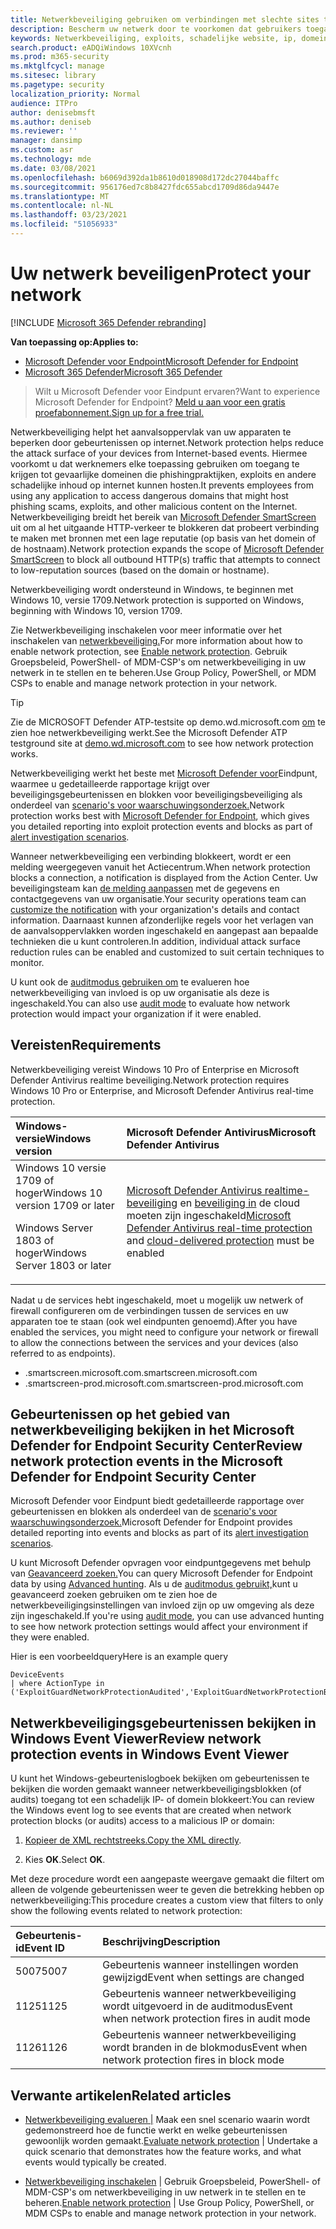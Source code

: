 ```yaml
---
title: Netwerkbeveiliging gebruiken om verbindingen met slechte sites te voorkomen
description: Bescherm uw netwerk door te voorkomen dat gebruikers toegang krijgen tot bekende schadelijke en verdachte netwerkadressen
keywords: Netwerkbeveiliging, exploits, schadelijke website, ip, domein, domeinen
search.product: eADQiWindows 10XVcnh
ms.prod: m365-security
ms.mktglfcycl: manage
ms.sitesec: library
ms.pagetype: security
localization_priority: Normal
audience: ITPro
author: denisebmsft
ms.author: deniseb
ms.reviewer: ''
manager: dansimp
ms.custom: asr
ms.technology: mde
ms.date: 03/08/2021
ms.openlocfilehash: b6069d392da1b8610d018908d172dc27044baffc
ms.sourcegitcommit: 956176ed7c8b8427fdc655abcd1709d86da9447e
ms.translationtype: MT
ms.contentlocale: nl-NL
ms.lasthandoff: 03/23/2021
ms.locfileid: "51056933"
---
```

# <a name="protect-your-network"></a><span data-ttu-id="8be3f-104">Uw netwerk beveiligen</span><span class="sxs-lookup"><span data-stu-id="8be3f-104">Protect your network</span></span>

[!INCLUDE [Microsoft 365 Defender rebranding](../../includes/microsoft-defender.md)]

<span data-ttu-id="8be3f-105">**Van toepassing op:**</span><span class="sxs-lookup"><span data-stu-id="8be3f-105">**Applies to:**</span></span>
- [<span data-ttu-id="8be3f-106">Microsoft Defender voor Endpoint</span><span class="sxs-lookup"><span data-stu-id="8be3f-106">Microsoft Defender for Endpoint</span></span>](https://go.microsoft.com/fwlink/p/?linkid=2146631)
- [<span data-ttu-id="8be3f-107">Microsoft 365 Defender</span><span class="sxs-lookup"><span data-stu-id="8be3f-107">Microsoft 365 Defender</span></span>](https://go.microsoft.com/fwlink/?linkid=2118804)

> <span data-ttu-id="8be3f-108">Wilt u Microsoft Defender voor Eindpunt ervaren?</span><span class="sxs-lookup"><span data-stu-id="8be3f-108">Want to experience Microsoft Defender for Endpoint?</span></span> [<span data-ttu-id="8be3f-109">Meld u aan voor een gratis proefabonnement.</span><span class="sxs-lookup"><span data-stu-id="8be3f-109">Sign up for a free trial.</span></span>](https://www.microsoft.com/microsoft-365/windows/microsoft-defender-atp?ocid=docs-wdatp-exposedapis-abovefoldlink)

<span data-ttu-id="8be3f-110">Netwerkbeveiliging helpt het aanvalsoppervlak van uw apparaten te beperken door gebeurtenissen op internet.</span><span class="sxs-lookup"><span data-stu-id="8be3f-110">Network protection helps reduce the attack surface of your devices from Internet-based events.</span></span> <span data-ttu-id="8be3f-111">Hiermee voorkomt u dat werknemers elke toepassing gebruiken om toegang te krijgen tot gevaarlijke domeinen die phishingpraktijken, exploits en andere schadelijke inhoud op internet kunnen hosten.</span><span class="sxs-lookup"><span data-stu-id="8be3f-111">It prevents employees from using any application to access dangerous domains that might host phishing scams, exploits, and other malicious content on the Internet.</span></span> <span data-ttu-id="8be3f-112">Netwerkbeveiliging breidt het bereik van [Microsoft Defender SmartScreen](https://docs.microsoft.com/windows/security/threat-protection/microsoft-defender-smartscreen/microsoft-defender-smartscreen-overview) uit om al het uitgaande HTTP-verkeer te blokkeren dat probeert verbinding te maken met bronnen met een lage reputatie (op basis van het domein of de hostnaam).</span><span class="sxs-lookup"><span data-stu-id="8be3f-112">Network protection expands the scope of [Microsoft Defender SmartScreen](https://docs.microsoft.com/windows/security/threat-protection/microsoft-defender-smartscreen/microsoft-defender-smartscreen-overview) to block all outbound HTTP(s) traffic that attempts to connect to low-reputation sources (based on the domain or hostname).</span></span>

<span data-ttu-id="8be3f-113">Netwerkbeveiliging wordt ondersteund in Windows, te beginnen met Windows 10, versie 1709.</span><span class="sxs-lookup"><span data-stu-id="8be3f-113">Network protection is supported on Windows, beginning with Windows 10, version 1709.</span></span> 

<span data-ttu-id="8be3f-114">Zie Netwerkbeveiliging inschakelen voor meer informatie over het inschakelen van [netwerkbeveiliging.](enable-network-protection.md)</span><span class="sxs-lookup"><span data-stu-id="8be3f-114">For more information about how to enable network protection, see [Enable network protection](enable-network-protection.md).</span></span> <span data-ttu-id="8be3f-115">Gebruik Groepsbeleid, PowerShell- of MDM-CSP's om netwerkbeveiliging in uw netwerk in te stellen en te beheren.</span><span class="sxs-lookup"><span data-stu-id="8be3f-115">Use Group Policy, PowerShell, or MDM CSPs to enable and manage network protection in your network.</span></span>

> [!TIP]
> <span data-ttu-id="8be3f-116">Zie de MICROSOFT Defender ATP-testsite op demo.wd.microsoft.com [om](https://demo.wd.microsoft.com?ocid=cx-wddocs-testground) te zien hoe netwerkbeveiliging werkt.</span><span class="sxs-lookup"><span data-stu-id="8be3f-116">See the Microsoft Defender ATP testground site at [demo.wd.microsoft.com](https://demo.wd.microsoft.com?ocid=cx-wddocs-testground) to see how network protection works.</span></span>

<span data-ttu-id="8be3f-117">Netwerkbeveiliging werkt het beste met [Microsoft Defender voor](https://docs.microsoft.com/microsoft-365/security/defender-endpoint/microsoft-defender-advanced-threat-protection)Eindpunt, waarmee u gedetailleerde rapportage krijgt over beveiligingsgebeurtenissen en blokken voor beveiligingsbeveiliging als onderdeel van [scenario's voor waarschuwingsonderzoek.](https://docs.microsoft.com/microsoft-365/security/defender-endpoint/investigate-alerts)</span><span class="sxs-lookup"><span data-stu-id="8be3f-117">Network protection works best with [Microsoft Defender for Endpoint](https://docs.microsoft.com/microsoft-365/security/defender-endpoint/microsoft-defender-advanced-threat-protection), which gives you detailed reporting into exploit protection events and blocks as part of [alert investigation scenarios](https://docs.microsoft.com/microsoft-365/security/defender-endpoint/investigate-alerts).</span></span>

<span data-ttu-id="8be3f-118">Wanneer netwerkbeveiliging een verbinding blokkeert, wordt er een melding weergegeven vanuit het Actiecentrum.</span><span class="sxs-lookup"><span data-stu-id="8be3f-118">When network protection blocks a connection, a notification is displayed from the Action Center.</span></span> <span data-ttu-id="8be3f-119">Uw beveiligingsteam kan [de melding aanpassen](customize-attack-surface-reduction.md#customize-the-notification) met de gegevens en contactgegevens van uw organisatie.</span><span class="sxs-lookup"><span data-stu-id="8be3f-119">Your security operations team can [customize the notification](customize-attack-surface-reduction.md#customize-the-notification) with your organization's details and contact information.</span></span> <span data-ttu-id="8be3f-120">Daarnaast kunnen afzonderlijke regels voor het verlagen van de aanvalsoppervlakken worden ingeschakeld en aangepast aan bepaalde technieken die u kunt controleren.</span><span class="sxs-lookup"><span data-stu-id="8be3f-120">In addition, individual attack surface reduction rules can be enabled and customized to suit certain techniques to monitor.</span></span>

<span data-ttu-id="8be3f-121">U kunt ook de [auditmodus gebruiken om](audit-windows-defender.md) te evalueren hoe netwerkbeveiliging van invloed is op uw organisatie als deze is ingeschakeld.</span><span class="sxs-lookup"><span data-stu-id="8be3f-121">You can also use [audit mode](audit-windows-defender.md) to evaluate how network protection would impact your organization if it were enabled.</span></span>

## <a name="requirements"></a><span data-ttu-id="8be3f-122">Vereisten</span><span class="sxs-lookup"><span data-stu-id="8be3f-122">Requirements</span></span>

<span data-ttu-id="8be3f-123">Netwerkbeveiliging vereist Windows 10 Pro of Enterprise en Microsoft Defender Antivirus realtime beveiliging.</span><span class="sxs-lookup"><span data-stu-id="8be3f-123">Network protection requires Windows 10 Pro or Enterprise, and Microsoft Defender Antivirus real-time protection.</span></span>

| <span data-ttu-id="8be3f-124">Windows-versie</span><span class="sxs-lookup"><span data-stu-id="8be3f-124">Windows version</span></span> | <span data-ttu-id="8be3f-125">Microsoft Defender Antivirus</span><span class="sxs-lookup"><span data-stu-id="8be3f-125">Microsoft Defender Antivirus</span></span> |
|:---|:---|
| <span data-ttu-id="8be3f-126">Windows 10 versie 1709 of hoger</span><span class="sxs-lookup"><span data-stu-id="8be3f-126">Windows 10 version 1709 or later</span></span> <p><span data-ttu-id="8be3f-127">Windows Server 1803 of hoger</span><span class="sxs-lookup"><span data-stu-id="8be3f-127">Windows Server 1803 or later</span></span> | <span data-ttu-id="8be3f-128">[Microsoft Defender Antivirus realtime-beveiliging](https://docs.microsoft.com/windows/security/threat-protection/configure-real-time-protection-microsoft-defender-antivirus.md) en [beveiliging in](https://docs.microsoft.com/windows/security/threat-protection/enable-cloud-protection-microsoft-defender-antivirus.md) de cloud moeten zijn ingeschakeld</span><span class="sxs-lookup"><span data-stu-id="8be3f-128">[Microsoft Defender Antivirus real-time protection](https://docs.microsoft.com/windows/security/threat-protection/configure-real-time-protection-microsoft-defender-antivirus.md) and [cloud-delivered protection](https://docs.microsoft.com/windows/security/threat-protection/enable-cloud-protection-microsoft-defender-antivirus.md) must be enabled</span></span> |

<span data-ttu-id="8be3f-129">Nadat u de services hebt ingeschakeld, moet u mogelijk uw netwerk of firewall configureren om de verbindingen tussen de services en uw apparaten toe te staan (ook wel eindpunten genoemd).</span><span class="sxs-lookup"><span data-stu-id="8be3f-129">After you have enabled the services, you might need to configure your network or firewall to allow the connections between the services and your devices (also referred to as endpoints).</span></span>  

- <span data-ttu-id="8be3f-130">.smartscreen.microsoft.com</span><span class="sxs-lookup"><span data-stu-id="8be3f-130">.smartscreen.microsoft.com</span></span>
- <span data-ttu-id="8be3f-131">.smartscreen-prod.microsoft.com</span><span class="sxs-lookup"><span data-stu-id="8be3f-131">.smartscreen-prod.microsoft.com</span></span>

## <a name="review-network-protection-events-in-the-microsoft-defender-for-endpoint-security-center"></a><span data-ttu-id="8be3f-132">Gebeurtenissen op het gebied van netwerkbeveiliging bekijken in het Microsoft Defender for Endpoint Security Center</span><span class="sxs-lookup"><span data-stu-id="8be3f-132">Review network protection events in the Microsoft Defender for Endpoint Security Center</span></span>

<span data-ttu-id="8be3f-133">Microsoft Defender voor Eindpunt biedt gedetailleerde rapportage over gebeurtenissen en blokken als onderdeel van de [scenario's voor waarschuwingsonderzoek.](https://docs.microsoft.com/microsoft-365/security/defender-endpoint/investigate-alerts)</span><span class="sxs-lookup"><span data-stu-id="8be3f-133">Microsoft Defender for Endpoint provides detailed reporting into events and blocks as part of its [alert investigation scenarios](https://docs.microsoft.com/microsoft-365/security/defender-endpoint/investigate-alerts).</span></span>

<span data-ttu-id="8be3f-134">U kunt Microsoft Defender opvragen voor eindpuntgegevens met behulp van [Geavanceerd zoeken.](https://docs.microsoft.com/windows/security/threat-protection/microsoft-defender-atp/advanced-hunting-windows-defender-advanced-threat-protection)</span><span class="sxs-lookup"><span data-stu-id="8be3f-134">You can query Microsoft Defender for Endpoint data by using [Advanced hunting](https://docs.microsoft.com/windows/security/threat-protection/microsoft-defender-atp/advanced-hunting-windows-defender-advanced-threat-protection).</span></span> <span data-ttu-id="8be3f-135">Als u de [auditmodus gebruikt,](audit-windows-defender.md)kunt u geavanceerd zoeken gebruiken om te zien hoe de netwerkbeveiligingsinstellingen van invloed zijn op uw omgeving als deze zijn ingeschakeld.</span><span class="sxs-lookup"><span data-stu-id="8be3f-135">If you're using [audit mode](audit-windows-defender.md), you can use advanced hunting to see how network protection settings would affect your environment if they were enabled.</span></span>

<span data-ttu-id="8be3f-136">Hier is een voorbeeldquery</span><span class="sxs-lookup"><span data-stu-id="8be3f-136">Here is an example query</span></span>

```kusto
DeviceEvents
| where ActionType in ('ExploitGuardNetworkProtectionAudited','ExploitGuardNetworkProtectionBlocked')
```

## <a name="review-network-protection-events-in-windows-event-viewer"></a><span data-ttu-id="8be3f-137">Netwerkbeveiligingsgebeurtenissen bekijken in Windows Event Viewer</span><span class="sxs-lookup"><span data-stu-id="8be3f-137">Review network protection events in Windows Event Viewer</span></span>

<span data-ttu-id="8be3f-138">U kunt het Windows-gebeurtenislogboek bekijken om gebeurtenissen te bekijken die worden gemaakt wanneer netwerkbeveiligingsblokken (of audits) toegang tot een schadelijk IP- of domein blokkeert:</span><span class="sxs-lookup"><span data-stu-id="8be3f-138">You can review the Windows event log to see events that are created when network protection blocks (or audits) access to a malicious IP or domain:</span></span>

1. <span data-ttu-id="8be3f-139">[Kopieer de XML rechtstreeks.](event-views.md)</span><span class="sxs-lookup"><span data-stu-id="8be3f-139">[Copy the XML directly](event-views.md).</span></span>

2. <span data-ttu-id="8be3f-140">Kies **OK**.</span><span class="sxs-lookup"><span data-stu-id="8be3f-140">Select **OK**.</span></span>

<span data-ttu-id="8be3f-141">Met deze procedure wordt een aangepaste weergave gemaakt die filtert om alleen de volgende gebeurtenissen weer te geven die betrekking hebben op netwerkbeveiliging:</span><span class="sxs-lookup"><span data-stu-id="8be3f-141">This procedure creates a custom view that filters to only show the following events related to network protection:</span></span>

| <span data-ttu-id="8be3f-142">Gebeurtenis-id</span><span class="sxs-lookup"><span data-stu-id="8be3f-142">Event ID</span></span> | <span data-ttu-id="8be3f-143">Beschrijving</span><span class="sxs-lookup"><span data-stu-id="8be3f-143">Description</span></span> |
|:---|:---|
| <span data-ttu-id="8be3f-144">5007</span><span class="sxs-lookup"><span data-stu-id="8be3f-144">5007</span></span> | <span data-ttu-id="8be3f-145">Gebeurtenis wanneer instellingen worden gewijzigd</span><span class="sxs-lookup"><span data-stu-id="8be3f-145">Event when settings are changed</span></span> |
| <span data-ttu-id="8be3f-146">1125</span><span class="sxs-lookup"><span data-stu-id="8be3f-146">1125</span></span> | <span data-ttu-id="8be3f-147">Gebeurtenis wanneer netwerkbeveiliging wordt uitgevoerd in de auditmodus</span><span class="sxs-lookup"><span data-stu-id="8be3f-147">Event when network protection fires in audit mode</span></span> |
| <span data-ttu-id="8be3f-148">1126</span><span class="sxs-lookup"><span data-stu-id="8be3f-148">1126</span></span> | <span data-ttu-id="8be3f-149">Gebeurtenis wanneer netwerkbeveiliging wordt branden in de blokmodus</span><span class="sxs-lookup"><span data-stu-id="8be3f-149">Event when network protection fires in block mode</span></span> |

## <a name="related-articles"></a><span data-ttu-id="8be3f-150">Verwante artikelen</span><span class="sxs-lookup"><span data-stu-id="8be3f-150">Related articles</span></span>

- <span data-ttu-id="8be3f-151">[Netwerkbeveiliging evalueren |](evaluate-network-protection.md) Maak een snel scenario waarin wordt gedemonstreerd hoe de functie werkt en welke gebeurtenissen gewoonlijk worden gemaakt.</span><span class="sxs-lookup"><span data-stu-id="8be3f-151">[Evaluate network protection](evaluate-network-protection.md) | Undertake a quick scenario that demonstrates how the feature works, and what events would typically be created.</span></span>

- <span data-ttu-id="8be3f-152">[Netwerkbeveiliging inschakelen](enable-network-protection.md) | Gebruik Groepsbeleid, PowerShell- of MDM-CSP's om netwerkbeveiliging in uw netwerk in te stellen en te beheren.</span><span class="sxs-lookup"><span data-stu-id="8be3f-152">[Enable network protection](enable-network-protection.md) | Use Group Policy, PowerShell, or MDM CSPs to enable and manage network protection in your network.</span></span>
